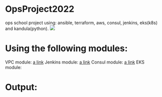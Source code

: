 # OpsProject2022
ops school project using: ansible, terraform, aws, consul, jenkins, eks(k8s) and kandula(python).
![](https://cdn2.iconfinder.com/data/icons/coding-7/100/coding-workstation-5-coding-developer-web-html-programmer-software-coder-laptop-workstation-female-512.png)

# Using the following modules:
VPC module: [a link](https://github.com/alinachan11/terraform-alinaops-my-vpc-Module/main/README.md)
Jenkins module: [a link](https://github.com/alinachan11/terraform-alinaops-Jenkins-Module/main/README.md)
Consul module: [a link](https://github.com/alinachan11/terraform-alinaops-SD-Module/main/README.md)
EKS module: 


# Output: